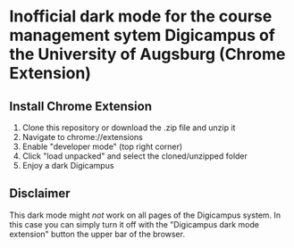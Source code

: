 # Inofficial dark mode for the course management sytem Digicampus of the University of Augsburg (Chrome Extension)

## Install Chrome Extension

1. Clone this repository or download the .zip file and unzip it
2. Navigate to chrome://extensions
3. Enable "developer mode" (top right corner)
4. Click "load unpacked" and select the cloned/unzipped folder
5. Enjoy a dark Digicampus

## Disclaimer

This dark mode might _not_ work on all pages of the Digicampus system. In this case you can simply turn it off with the "Digicampus dark mode extension" button the upper bar of the browser.